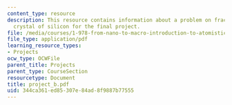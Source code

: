 ```yaml
---
content_type: resource
description: This resource contains information about a problem on fracture of a single
  crystal of silicon for the final project.
file: /media/courses/1-978-from-nano-to-macro-introduction-to-atomistic-modeling-techniques-january-iap-2007/344ca361ed85307e84ad8f9887b77555_project_b.pdf
file_type: application/pdf
learning_resource_types:
- Projects
ocw_type: OCWFile
parent_title: Projects
parent_type: CourseSection
resourcetype: Document
title: project_b.pdf
uid: 344ca361-ed85-307e-84ad-8f9887b77555
---
```

